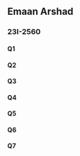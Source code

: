 ## Emaan Arshad
### 23I-2560


#### Q1




#### Q2




#### Q3




#### Q4




#### Q5




#### Q6




#### Q7
